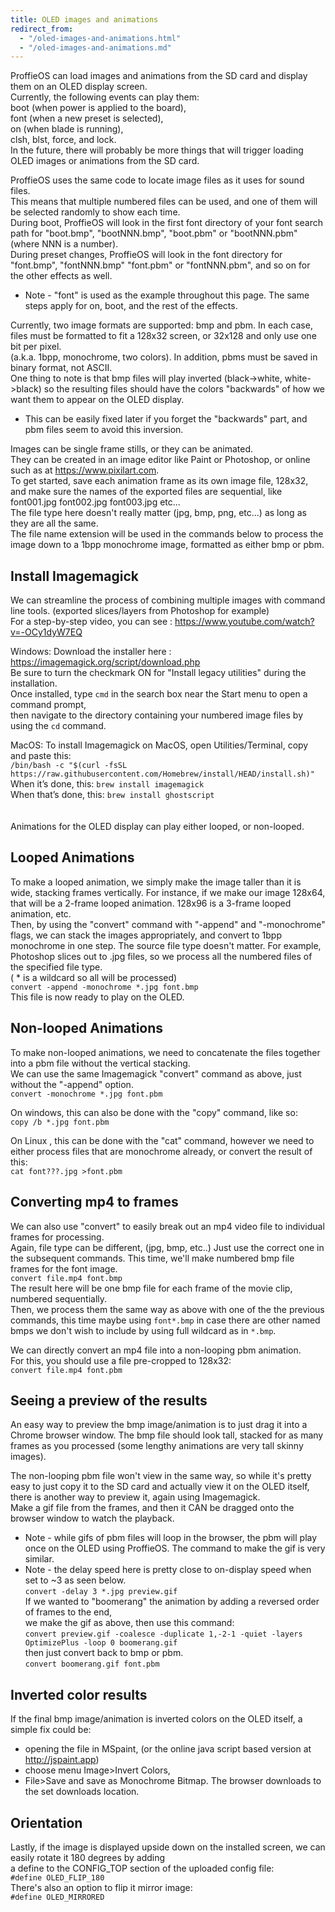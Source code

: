 ```yaml
---
title: OLED images and animations
redirect_from:
  - "/oled-images-and-animations.html"
  - "/oled-images-and-animations.md"
---
```

ProffieOS can load images and animations from the SD card and display them on an OLED display screen.  
Currently, the following events can play them:  
boot (when power is applied to the board),  
font (when a new preset is selected),  
on (when blade is running),  
clsh, blst, force, and lock.  
In the future, there will probably be more things that will trigger loading OLED images or animations from the SD card.  
   
ProffieOS uses the same code to locate image files as it uses for sound files.  
This means that multiple numbered files can be used, and one of them will be selected randomly to show each time.  
During boot, ProffieOS will look in the first font directory of your font search path for "boot.bmp", "bootNNN.bmp", "boot.pbm" or "bootNNN.pbm" (where NNN is a number).  
During preset changes, ProffieOS will look in the font directory for "font.bmp", "fontNNN.bmp" "font.pbm" or "fontNNN.pbm", and so on for the other effects as well.
* Note - "font" is used as the example throughout this page. The same steps apply for on, boot, and the rest of the effects. 
 
Currently, two image formats are supported: bmp and pbm.  In each case, files must be formatted to fit a 128x32 screen, or 32x128 and only use one bit per pixel.  
(a.k.a. 1bpp, monochrome, two colors). In addition, pbms must be saved in binary format, not ASCII.  
One thing to note is that bmp files will play inverted (black->white, white->black) so the resulting files should have the colors "backwards" of how we want them to appear on the OLED display.  
* This can be easily fixed later if you forget the "backwards" part, and pbm files seem to avoid this inversion. 

Images can be single frame stills, or they can be animated.  
They can be created in an image editor like Paint or Photoshop, or online such as at https://www.pixilart.com.  
To get started, save each animation frame as its own image file, 128x32, and make sure the names of the exported files are sequential,   like  
font001.jpg font002.jpg font003.jpg etc...  
The file type here doesn't really matter (jpg, bmp, png, etc...) as long as they are all the same.  
The file name extension will be used in the commands below to process the image down to a 1bpp monochrome image, formatted as either bmp or pbm. 

## Install Imagemagick
We can streamline the process of combining multiple images with command line tools. (exported slices/layers from Photoshop for example)  
For a step-by-step video, you can see : https://www.youtube.com/watch?v=-OCy1dyW7EQ   
 
Windows: Download the installer here : https://imagemagick.org/script/download.php  
Be sure to turn the checkmark ON for "Install legacy utilities" during the installation.  
Once installed, type `cmd` in the search box near the Start menu to open a command prompt,  
then navigate to the directory containing your numbered image files by using the `cd` command.  

MacOS: To install Imagemagick on MacOS, open Utilities/Terminal, copy and paste this:  
`/bin/bash -c "$(curl -fsSL https://raw.githubusercontent.com/Homebrew/install/HEAD/install.sh)"`  
When it’s done, this: `brew install imagemagick`  
When that’s done, this: `brew install ghostscript`   
<br/>
<br/>
Animations for the OLED display can play either looped, or non-looped.  
## Looped Animations  
To make a looped animation, we simply make the image taller than it is wide, stacking frames vertically. For instance, if we make our image 128x64, that will be a 2-frame looped animation. 128x96 is a 3-frame looped animation, etc.  
Then, by using the "convert" command with "-append" and "-monochrome" flags, we can stack the images appropriately, and convert to 1bpp monochrome in one step. The source file type doesn't matter. For example, Photoshop slices out to .jpg files, so we process all the numbered files of the specified file type.  
( * is a wildcard so all will be processed)  
`convert -append -monochrome *.jpg font.bmp`  
This file is now ready to play on the OLED.  

   
## Non-looped Animations  
To make non-looped animations, we need to concatenate the files together into a pbm file without the vertical stacking.  
We can use the same Imagemagick "convert" command as above, just without the "-append" option.  
`convert -monochrome *.jpg font.pbm`

On windows, this can also be done with the "copy" command, like so:  
`copy /b *.jpg font.pbm `  

On Linux , this can be done with the "cat" command, however we need to either process files that are monochrome already, or convert the result of this:  
`cat font???.jpg >font.pbm`


## Converting mp4 to frames
We can also use "convert" to easily break out an mp4 video file to individual frames for processing.  
Again, file type can be different, (jpg, bmp, etc..) Just use the correct one in the subsequent commands.
This time, we'll make numbered bmp file frames for the font image.  
`convert file.mp4 font.bmp`  
The result here will be one bmp file for each frame of the movie clip, numbered sequentially.  
Then, we process them the same way as above with one of the the previous commands, this time maybe using `font*.bmp` in case there are other named bmps we don't wish to include by using full wildcard as in `*.bmp`.  
 
We can directly convert an mp4 file into a non-looping pbm animation.  
For this, you should use a file pre-cropped to 128x32:  
`convert file.mp4 font.pbm`

## Seeing a preview of the results 
An easy way to preview the bmp image/animation is to just drag it into a Chrome browser window.
The bmp file should look tall, stacked for as many frames as you processed (some lengthy animations are very tall skinny images).  
  
The non-looping pbm file won't view in the same way, so while it's pretty easy to just copy it to the SD card and actually view it on the OLED itself, there is another way to preview it, again using Imagemagick.  
Make a gif file from the frames, and then it CAN be dragged onto the browser window to watch the playback.  
* Note - while gifs of pbm files will loop in the browser, the pbm will play once on the OLED using ProffieOS.
The command to make the gif is very similar.  
* Note - the delay speed here is pretty close to on-display speed when set to ~3 as seen below.  
`convert -delay 3 *.jpg preview.gif`  
If we wanted to "boomerang" the animation by adding a reversed order of frames to the end,   
we make the gif as above, then use this command:  
`convert preview.gif -coalesce -duplicate 1,-2-1 -quiet -layers OptimizePlus -loop 0 boomerang.gif`  
then just convert back to bmp or pbm.  
 `convert boomerang.gif font.pbm`


## Inverted color results
If the final bmp image/animation is inverted colors on the OLED itself, a simple fix could be:  
- opening the file in MSpaint, (or the online java script based version at http://jspaint.app)  
- choose menu Image>Invert Colors,     
- File>Save and save as Monochrome Bitmap. The browser downloads to the set downloads location.  

## Orientation
Lastly, if the image is displayed upside down on the installed screen, we can easily rotate it 180 degrees by adding  
a define to the CONFIG_TOP section of the uploaded config file:  
`#define OLED_FLIP_180`  
There's also an option to flip it mirror image:  
`#define OLED_MIRRORED`
